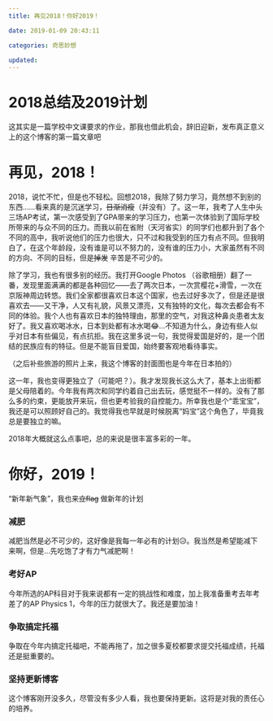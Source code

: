 ```yaml
---
title: 再见2018！你好2019！

date: 2019-01-09 20:43:11

categories: 奇思妙想

updated: 
---
```


# 2018总结及2019计划

这其实是一篇学校中文课要求的作业，那我也借此机会，辞旧迎新，发布真正意义上的这个博客的第一篇文章吧

<!--more-->

# 再见，2018！

2018，说忙不忙，但是也不轻松。回想2018，我除了努力学习，竟然想不到别的东西……看来真的是沉迷学习，~~日渐消瘦~~（并没有）了。这一年，我考了人生中头三场AP考试，第一次感受到了GPA带来的学习压力，也第一次体验到了国际学校所带来的与众不同的压力。而我以前在省附（天河省实）的同学们也都升到了各个不同的高中，我听说他们的压力也很大，只不过和我受到的压力有点不同。但我明白了，在这个年龄段，没有谁是可以不努力的，没有谁的压力小，大家虽然有不同的方向、不同的目标，但是~~掉发~~ 辛苦是不可少的。

除了学习，我也有很多别的经历。我打开Google Photos （谷歌相册）翻了一番，发现里面满满的都是各种回忆——去了两次日本，一次赏樱花+滑雪，一次在京阪神周边转悠。我们全家都很喜欢日本这个国家，也去过好多次了，但是还是很喜欢去——又干净，人又有礼貌，风景又漂亮，又有独特的文化，每次去都会有不同的体验。我个人也有喜欢日本的独特理由，那里的空气，对我这种鼻炎患者太友好了。我又喜欢喝冰水，日本到处都有冰水喝😂…不知道为什么，身边有些人似乎对日本有些偏见，有点抗拒。我在这里多说一句，我觉得爱国是好的，是一个团结的民族应有的特征。但是不能盲目爱国，始终要客观地看待事实。

（之后补些旅游的照片上来，我这个博客的封面图也是今年在日本拍的）

这一年，我也变得更独立了（可能吧？）。我才发现我长这么大了，基本上出街都是父母陪着的。今年我有两次和同学约着自己出去玩，感觉挺不一样的。没有了那么多的约束，更能放开来玩，但也更考验我的自控能力。所幸我也是个“乖宝宝”，我还是可以照顾好自己的。我觉得我也早就是时候脱离“妈宝”这个角色了，毕竟我总是要独立的嘛。

2018年大概就这么点事吧，总的来说是很丰富多彩的一年。

# 你好，2019！

“新年新气象”，我也来~~立flag~~ 做新年的计划

### 减肥

减肥当然是必不可少的，这好像是我每一年必有的计划😥。我当然是希望能减下来啊，但是…先吃饱了才有力气减肥啊！

### 考好AP

今年所选的AP科目对于我来说都有一定的挑战性和难度，加上我准备重考去年考差了的AP Physics 1，今年的压力就很大了。我还是要加油！

### 争取搞定托福

争取在今年内搞定托福吧，不能再拖了，加之很多夏校都要求提交托福成绩，托福还是挺重要的。

### 坚持更新博客

这个博客刚开没多久，尽管没有多少人看，我也要保持更新。这将是对我的责任心的培养。
